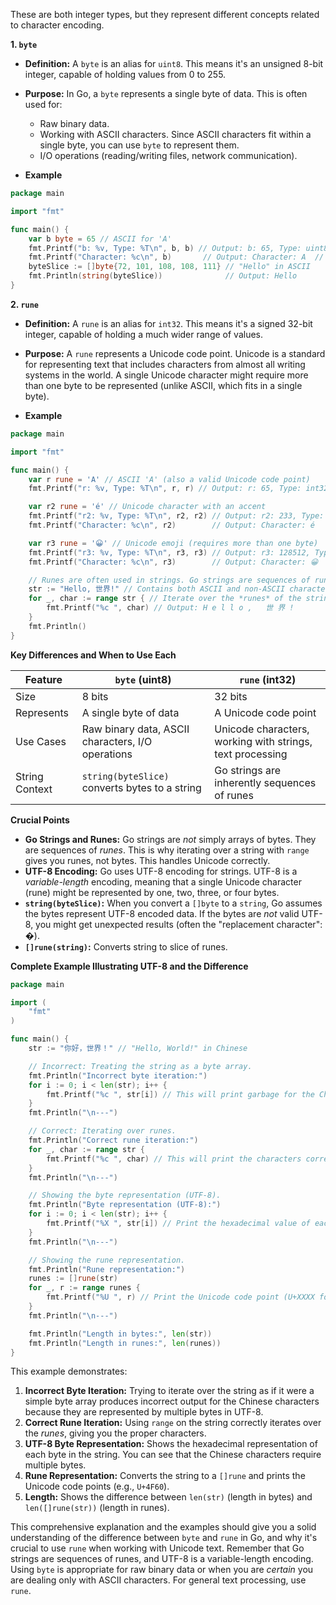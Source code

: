 These are both integer types, but they represent different concepts related to character encoding.

**1. `byte`**

*   **Definition:** A `byte` is an alias for `uint8`. This means it's an unsigned 8-bit integer, capable of holding values from 0 to 255.

*   **Purpose:**  In Go, a `byte` represents a single byte of data.  This is often used for:
    *   Raw binary data.
    *   Working with ASCII characters.  Since ASCII characters fit within a single byte, you can use `byte` to represent them.
    * I/O operations (reading/writing files, network communication).

* **Example**
```go
package main

import "fmt"

func main() {
	var b byte = 65 // ASCII for 'A'
	fmt.Printf("b: %v, Type: %T\n", b, b) // Output: b: 65, Type: uint8
	fmt.Printf("Character: %c\n", b)       // Output: Character: A	// Bytes are often used in slices to represent sequences of bytes.
	byteSlice := []byte{72, 101, 108, 108, 111} // "Hello" in ASCII
	fmt.Println(string(byteSlice))              // Output: Hello
}
```

**2. `rune`**

*   **Definition:** A `rune` is an alias for `int32`. This means it's a signed 32-bit integer, capable of holding a much wider range of values.

*   **Purpose:** A `rune` represents a Unicode code point.  Unicode is a standard for representing text that includes characters from almost all writing systems in the world. A single Unicode character might require more than one byte to be represented (unlike ASCII, which fits in a single byte).

* **Example**
```go
package main

import "fmt"

func main() {
	var r rune = 'A' // ASCII 'A' (also a valid Unicode code point)
	fmt.Printf("r: %v, Type: %T\n", r, r) // Output: r: 65, Type: int32	fmt.Printf("Character: %c\n", r)       // Output: Character: A

	var r2 rune = 'é' // Unicode character with an accent
	fmt.Printf("r2: %v, Type: %T\n", r2, r2) // Output: r2: 233, Type: int32
	fmt.Printf("Character: %c\n", r2)        // Output: Character: é

	var r3 rune = '😀' // Unicode emoji (requires more than one byte)
	fmt.Printf("r3: %v, Type: %T\n", r3, r3) // Output: r3: 128512, Type: int32
	fmt.Printf("Character: %c\n", r3)        // Output: Character: 😀

	// Runes are often used in strings. Go strings are sequences of runes.
	str := "Hello, 世界!" // Contains both ASCII and non-ASCII characters
	for _, char := range str { // Iterate over the *runes* of the string
		fmt.Printf("%c ", char) // Output: H e l l o ,   世 界 !
	}
	fmt.Println()
}
```

**Key Differences and When to Use Each**

| Feature        | `byte` (uint8)                                   | `rune` (int32)                                        |
| -------------- | ------------------------------------------------ | ----------------------------------------------------- |
| Size           | 8 bits                                           | 32 bits                                               |
| Represents     | A single byte of data                             | A Unicode code point                                  |
| Use Cases      | Raw binary data, ASCII characters, I/O operations | Unicode characters, working with strings, text processing |
| String Context | `string(byteSlice)` converts bytes to a string    | Go strings are inherently sequences of runes           |

**Crucial Points**

*   **Go Strings and Runes:** Go strings are *not* simply arrays of bytes.  They are sequences of *runes*.  This is why iterating over a string with `range` gives you runes, not bytes.  This handles Unicode correctly.
*   **UTF-8 Encoding:** Go uses UTF-8 encoding for strings.  UTF-8 is a *variable-length* encoding, meaning that a single Unicode character (rune) might be represented by one, two, three, or four bytes.
*   **`string(byteSlice)`:** When you convert a `[]byte` to a `string`, Go assumes the bytes represent UTF-8 encoded data. If the bytes are *not* valid UTF-8, you might get unexpected results (often the "replacement character": �).
* **`[]rune(string)`:** Converts string to slice of runes.

**Complete Example Illustrating UTF-8 and the Difference**

```go
package main

import (
	"fmt"
)

func main() {
	str := "你好，世界！" // "Hello, World!" in Chinese

	// Incorrect: Treating the string as a byte array.
	fmt.Println("Incorrect byte iteration:")
	for i := 0; i < len(str); i++ {
		fmt.Printf("%c ", str[i]) // This will print garbage for the Chinese characters
	}
	fmt.Println("\n---")

	// Correct: Iterating over runes.
	fmt.Println("Correct rune iteration:")
	for _, char := range str {
		fmt.Printf("%c ", char) // This will print the characters correctly
	}
	fmt.Println("\n---")

	// Showing the byte representation (UTF-8).
	fmt.Println("Byte representation (UTF-8):")
	for i := 0; i < len(str); i++ {
		fmt.Printf("%X ", str[i]) // Print the hexadecimal value of each byte
	}
	fmt.Println("\n---")

	// Showing the rune representation.
	fmt.Println("Rune representation:")
	runes := []rune(str)
	for _, r := range runes {
		fmt.Printf("%U ", r) // Print the Unicode code point (U+XXXX format)
	}
	fmt.Println("\n---")

    fmt.Println("Length in bytes:", len(str))
    fmt.Println("Length in runes:", len(runes))
}
```

This example demonstrates:

1.  **Incorrect Byte Iteration:**  Trying to iterate over the string as if it were a simple byte array produces incorrect output for the Chinese characters because they are represented by multiple bytes in UTF-8.
2.  **Correct Rune Iteration:** Using `range` on the string correctly iterates over the *runes*, giving you the proper characters.
3.  **UTF-8 Byte Representation:** Shows the hexadecimal representation of each byte in the string.  You can see that the Chinese characters require multiple bytes.
4.  **Rune Representation:** Converts the string to a `[]rune` and prints the Unicode code points (e.g., `U+4F60`).
5. **Length:** Shows the difference between `len(str)` (length in bytes) and `len([]rune(str))` (length in runes).

This comprehensive explanation and the examples should give you a solid understanding of the difference between `byte` and `rune` in Go, and why it's crucial to use `rune` when working with Unicode text. Remember that Go strings are sequences of runes, and UTF-8 is a variable-length encoding. Using `byte` is appropriate for raw binary data or when you are *certain* you are dealing only with ASCII characters.  For general text processing, use `rune`.